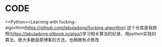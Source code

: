 # CODE
&lt;&lt;Python>>Learning with fucking-algorithm(https://github.com/labuladong/fucking-algorithm)
这个仓库是我按照(https://labuladong.gitbook.io/algo/)学习相关算法的纪录，用python实现的算法，绝大多数是原博客的方法，也稍微有点修改
